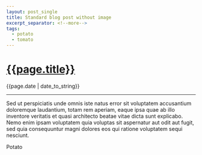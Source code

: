 ```yaml
---
layout: post_single
title: Standard blog post without image
excerpt_separator: <!--more-->
tags:
  - potato
  - tomato
---
```

<div class="post-title">
  <a href="{{page.url}}">
    <h1>{{page.title}}</h1>
  </a>
  <span class="meta-date">{{page.date | date_to_string}}</span>
</div>

<hr/>

Sed ut perspiciatis unde omnis iste natus error sit voluptatem accusantium
doloremque laudantium, totam rem aperiam, eaque ipsa quae ab illo inventore
veritatis et quasi architecto beatae vitae dicta sunt explicabo. Nemo enim ipsam
voluptatem quia voluptas sit aspernatur aut odit aut fugit, sed quia consequuntur
magni dolores eos qui ratione voluptatem sequi nesciunt.

<!--more-->
Potato

